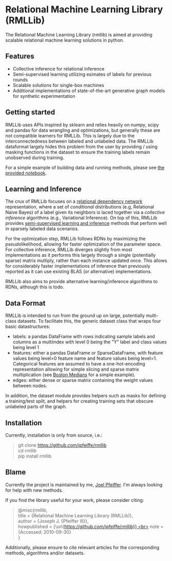 # Relational Machine Learning Library (RMLLib)

The Relational Machine Learning Library (rmllib) is aimed at providing scalable relational machine learning solutions in python.

## Features
* Collective inference for relational inference
* Semi-supervised learning utilizing esimates of labels for previous rounds
* Scalable solutions for single-box machines
* Additional implementations of state-of-the-art generative graph models for synthetic experimentation

## Getting started

RMLLib uses APIs inspired by sklearn and relies heavily on numpy, scipy and pandas for data wrangling and optimizations, but generally these are not compatible learners for RMLLib.  This is largely due to the interconnectedness between labeled and unlabeled data.  The RMLLib dataformat largely hides this problem from the user by providing / using masking functions in the dataset to ensure the training labels remain unobserved during training.

For a simple example of building data and running methods, please see [the provided notebook](docs/notebooks/GettingStarted.ipynb).

## Learning and Inference

The crux of RMLLib focuses on a [relational dependency network](http://www.jmlr.org/papers/volume8/neville07a/neville07a.pdf) representation, where a set of *conditional* distributions (e.g, Relational Naive Bayes) of a label given its neighbors is laced together via a *collective inference* algorithms (e.g., Variational Inference).  On top of this, RMLLib provides [semi-supervised learning and inference](https://jpfeiffe.github.io/pubs/WWW2015_MaxEntInf.pdf) methods that perform well in sparsely labeled data scenarios.

For the optimization step, RMLLib follows RDNs by maximizing the *pseudo*likelihood, allowing for faster optimization of the parameter space.  For collective inference, RMLLib diverges slightly from most implementations as it performs this largely through a single (potentially sparse) matrix multiply, rather than each instance updated once.  This allows for considerably faster implementations of inference than previously reported as it can use existing BLAS (or alternative) implementations.

RMLLib also aims to provide alternative learning/inference algorithms to RDNs, although this is todo.

## Data Format

RMLLib is intended to run from the ground up on large, potentially multi-class datasets.  To facilitate this, the generic dataset class that wraps four basic datastructures:

* labels: a pandas DataFrame with rows indicating sample labels and columns as a multiindex with level 0 being the "Y" label and class values being level 1
* features: either a pandas DataFrame or SparseDataFrame, with feature values being level=0 feature name and feature values being level=1.  Categorical features are assumed to have a one-hot-encoding representation allowing for simple slicing and sparse matrix multiplication (see [Boston Medians](rmllib/data/load/boston.py#L49) for a simple example).
* edges: either dense or sparse matrix containing the weight values between nodes.

In addition, the dataset module provides helpers such as masks for defining a training/test split, and helpers for creating training sets that obscure unlabeled parts of the graph.


## Installation
Currently, installation is only from source, i.e.:

> git clone https://github.com/jpfeiffe/rmllib <br>
> cd rmllib <br>
> pip install rmllib

## Blame
Currently the project is maintained by me, [Joel Pfeiffer](mailto:jpfeiffe@gmail.com).  I'm always looking for help with new methods.  

If you find the library useful for your work, please consider citing:

> @misc{rmllib, <br>
>   title = {Relational Machine Learning Library (RMLLib)},<br>
>   author = {Joseph J. {Pfeiffer III}},<br>
>   howpublished = {\url{https://github.com/jpfeiffe/rmllib}},<br>
>   note = {Accessed: 2010-09-30}<br>
> }

Additionally, please ensure to cite relevant articles for the corresponding methods, algorithms and/or datasets.

